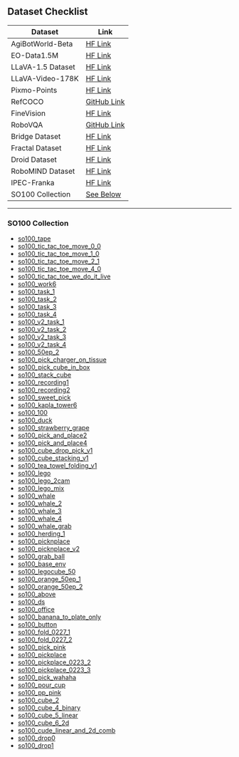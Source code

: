 ## Dataset Checklist

| Dataset           | Link                                                                                   |
| ----------------- | -------------------------------------------------------------------------------------- |
| AgiBotWorld-Beta  | [HF Link](https://huggingface.co/datasets/agibot-world/AgiBotWorld-Beta)               |
| EO-Data1.5M       | [HF Link](https://huggingface.co/datasets/IPEC-COMMUNITY/EO-Data1.5M)                  |
| LLaVA-1.5 Dataset | [HF Link](https://huggingface.co/datasets/liuhaotian/LLaVA-Instruct-150K)              |
| LLaVA-Video-178K  | [HF Link](https://huggingface.co/datasets/lmms-lab/LLaVA-Video-178K)                   |
| Pixmo-Points      | [HF Link](https://huggingface.co/datasets/allenai/pixmo-points)                        |
| RefCOCO           | [GitHub Link](https://github.com/lichengunc/refer)                                     |
| FineVision        | [HF Link](https://huggingface.co/spaces/HuggingFaceM4/FineVision)                      |
| RoboVQA           | [GitHub Link](https://robovqa.github.io/)                                              |
| Bridge Dataset    | [HF Link](https://huggingface.co/datasets/IPEC-COMMUNITY/bridge_orig_lerobot)          |
| Fractal Dataset   | [HF Link](https://huggingface.co/datasets/IPEC-COMMUNITY/fractal20220817_data_lerobot) |
| Droid Dataset     | [HF Link](https://huggingface.co/datasets/IPEC-COMMUNITY/droid_lerobot)                |
| RoboMIND Dataset  | [HF Link](https://huggingface.co/datasets/x-humanoid-robomind/RoboMIND)                |
| IPEC-Franka       | [HF Link](https://huggingface.co/datasets/IPEC-COMMUNITY/IPEC-Franka)                  |
| SO100 Collection  | [See Below](#so100-collection)                                                         |

---

### SO100 Collection

- [so100_tape](https://huggingface.co/datasets/aimihat/so100_tape)
- [so100_tic_tac_toe_move_0_0](https://huggingface.co/datasets/bnarin/so100_tic_tac_toe_move_0_0)
- [so100_tic_tac_toe_move_1_0](https://huggingface.co/datasets/bnarin/so100_tic_tac_toe_move_1_0)
- [so100_tic_tac_toe_move_2_1](https://huggingface.co/datasets/bnarin/so100_tic_tac_toe_move_2_1)
- [so100_tic_tac_toe_move_4_0](https://huggingface.co/datasets/bnarin/so100_tic_tac_toe_move_4_0)
- [so100_tic_tac_toe_we_do_it_live](https://huggingface.co/datasets/bnarin/so100_tic_tac_toe_we_do_it_live)
- [so100_work6](https://huggingface.co/datasets/danielkr452/so100_work6)
- [so100_task_1](https://huggingface.co/datasets/danaaubakirova/so100_task_1)
- [so100_task_2](https://huggingface.co/datasets/danaaubakirova/so100_task_2)
- [so100_task_3](https://huggingface.co/datasets/danaaubakirova/so100_task_3)
- [so100_task_4](https://huggingface.co/datasets/danaaubakirova/so100_task_4)
- [so100_v2_task_1](https://huggingface.co/datasets/danaaubakirova/so100_v2_task_1)
- [so100_v2_task_2](https://huggingface.co/datasets/danaaubakirova/so100_v2_task_2)
- [so100_v2_task_3](https://huggingface.co/datasets/danaaubakirova/so100_v2_task_3)
- [so100_v2_task_4](https://huggingface.co/datasets/danaaubakirova/so100_v2_task_4)
- [so100_50ep_2](https://huggingface.co/datasets/DimiSch/so100_50ep_2)
- [so100_pick_charger_on_tissue](https://huggingface.co/datasets/DorayakiLin/so100_pick_charger_on_tissue)
- [so100_pick_cube_in_box](https://huggingface.co/datasets/DorayakiLin/so100_pick_cube_in_box)
- [so100_stack_cube](https://huggingface.co/datasets/DorayakiLin/so100_stack_cube)
- [so100_recording1](https://huggingface.co/datasets/Ityl/so100_recording1)
- [so100_recording2](https://huggingface.co/datasets/Ityl/so100_recording2)
- [so100_sweet_pick](https://huggingface.co/datasets/jmrog/so100_sweet_pick)
- [so100_kapla_tower6](https://huggingface.co/datasets/kantine/so100_kapla_tower6)
- [so100_100](https://huggingface.co/datasets/Loki0929/so100_100)
- [so100_duck](https://huggingface.co/datasets/Loki0929/so100_duck)
- [so100_strawberry_grape](https://huggingface.co/datasets/lucasngoo/so100_strawberry_grape)
- [so100_pick_and_place2](https://huggingface.co/datasets/nbaron99/so100_pick_and_place2)
- [so100_pick_and_place4](https://huggingface.co/datasets/nbaron99/so100_pick_and_place4)
- [so100_cube_drop_pick_v1](https://huggingface.co/datasets/Odog16/so100_cube_drop_pick_v1)
- [so100_cube_stacking_v1](https://huggingface.co/datasets/Odog16/so100_cube_stacking_v1)
- [so100_tea_towel_folding_v1](https://huggingface.co/datasets/Odog16/so100_tea_towel_folding_v1)
- [so100_lego](https://huggingface.co/datasets/paszea/so100_lego)
- [so100_lego_2cam](https://huggingface.co/datasets/paszea/so100_lego_2cam)
- [so100_lego_mix](https://huggingface.co/datasets/paszea/so100_lego_mix)
- [so100_whale](https://huggingface.co/datasets/paszea/so100_whale)
- [so100_whale_2](https://huggingface.co/datasets/paszea/so100_whale_2)
- [so100_whale_3](https://huggingface.co/datasets/paszea/so100_whale_3)
- [so100_whale_4](https://huggingface.co/datasets/paszea/so100_whale_4)
- [so100_whale_grab](https://huggingface.co/datasets/paszea/so100_whale_grab)
- [so100_herding_1](https://huggingface.co/datasets/samanthalhy/so100_herding_1)
- [so100_picknplace](https://huggingface.co/datasets/SeanLMH/so100_picknplace)
- [so100_picknplace_v2](https://huggingface.co/datasets/SeanLMH/so100_picknplace_v2)
- [so100_grab_ball](https://huggingface.co/datasets/Setchii/so100_grab_ball)
- [so100_base_env](https://huggingface.co/datasets/shreyasgite/so100_base_env)
- [so100_legocube_50](https://huggingface.co/datasets/shreyasgite/so100_legocube_50)
- [so100_orange_50ep_1](https://huggingface.co/datasets/sshh11/so100_orange_50ep_1)
- [so100_orange_50ep_2](https://huggingface.co/datasets/sshh11/so100_orange_50ep_2)
- [so100_above](https://huggingface.co/datasets/vladfatu/so100_above)
- [so100_ds](https://huggingface.co/datasets/vladfatu/so100_ds)
- [so100_office](https://huggingface.co/datasets/vladfatu/so100_office)
- [so100_banana_to_plate_only](https://huggingface.co/datasets/VoicAndrei/so100_banana_to_plate_only)
- [so100_button](https://huggingface.co/datasets/yuz1wan/so100_button)
- [so100_fold_0227_1](https://huggingface.co/datasets/yuz1wan/so100_fold_0227_1)
- [so100_fold_0227_2](https://huggingface.co/datasets/yuz1wan/so100_fold_0227_2)
- [so100_pick_pink](https://huggingface.co/datasets/yuz1wan/so100_pick_pink)
- [so100_pickplace](https://huggingface.co/datasets/yuz1wan/so100_pickplace)
- [so100_pickplace_0223_2](https://huggingface.co/datasets/yuz1wan/so100_pickplace_0223_2)
- [so100_pickplace_0223_3](https://huggingface.co/datasets/yuz1wan/so100_pickplace_0223_3)
- [so100_pick_wahaha](https://huggingface.co/datasets/yuz1wan/so100_pick_wahaha)
- [so100_pour_cup](https://huggingface.co/datasets/yuz1wan/so100_pour_cup)
- [so100_pp_pink](https://huggingface.co/datasets/yuz1wan/so100_pp_pink)
- [so100_cube_2](https://huggingface.co/datasets/zaringleb/so100_cube_2)
- [so100_cube_4_binary](https://huggingface.co/datasets/zaringleb/so100_cube_4_binary)
- [so100_cube_5_linear](https://huggingface.co/datasets/zaringleb/so100_cube_5_linear)
- [so100_cube_6_2d](https://huggingface.co/datasets/zaringleb/so100_cube_6_2d)
- [so100_cude_linear_and_2d_comb](https://huggingface.co/datasets/zaringleb/so100_cude_linear_and_2d_comb)
- [so100_drop0](https://huggingface.co/datasets/ZGGZZG/so100_drop0)
- [so100_drop1](https://huggingface.co/datasets/ZGGZZG/so100_drop1)
